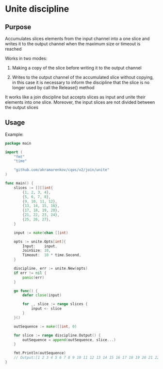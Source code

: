 # Unite discipline

## Purpose

Accumulates slices elements from the input channel into a one slice and writes it to the output channel when the maximum size or timeout is reached

Works in two modes:

1. Making a copy of the slice before writing it to the output channel

2. Writes to the output channel of the accumulated slice without copying, in this case it is necessary to inform the discipline that the slice is no longer used by call the Release() method

It works like a join discipline but accepts slices as input and unite their elements into one slice. Moreover, the input slices are not divided between the output slices

## Usage

Example:

```go
package main

import (
    "fmt"
    "time"

    "github.com/akramarenkov/cqos/v2/join/unite"
)

func main() {
    slices := [][]int{
        {1, 2, 3, 4},
        {5, 6, 7, 8},
        {9, 10, 11, 12},
        {13, 14, 15, 16},
        {17, 18, 19, 20},
        {21, 22, 23, 24},
        {25, 26, 27},
    }

    input := make(chan []int)

    opts := unite.Opts[int]{
        Input:    input,
        JoinSize: 10,
        Timeout:  10 * time.Second,
    }

    discipline, err := unite.New(opts)
    if err != nil {
        panic(err)
    }

    go func() {
        defer close(input)

        for _, slice := range slices {
            input <- slice
        }
    }()

    outSequence := make([]int, 0)

    for slice := range discipline.Output() {
        outSequence = append(outSequence, slice...)
    }

    fmt.Println(outSequence)
    // Output:[1 2 3 4 5 6 7 8 9 10 11 12 13 14 15 16 17 18 19 20 21 22 23 24 25 26 27]
}
```
